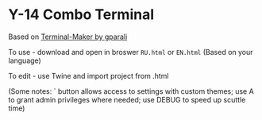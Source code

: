 # Y-14 Combo Terminal

Based on [Terminal-Maker by gparali](https://github.com/gparali/Terminal-Maker)

To use - download and open in broswer `RU.html` or `EN.html` (Based on your language)

To edit - use Twine and import project from .html

(Some notes: ` button allows access to settings with custom themes; use A to grant admin privileges where needed; use DEBUG to speed up scuttle time)
